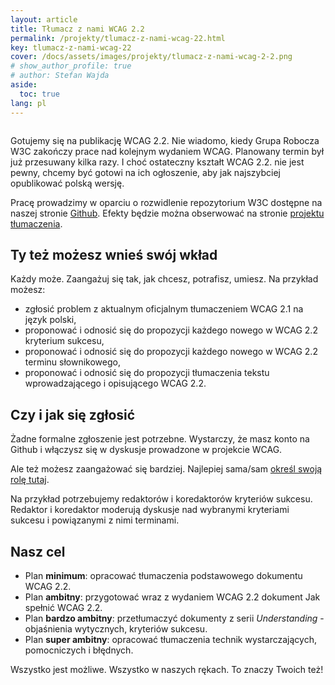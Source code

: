 ```yaml
---
layout: article
title: Tłumacz z nami WCAG 2.2
permalink: /projekty/tlumacz-z-nami-wcag-22.html
key: tlumacz-z-nami-wcag-22
cover: /docs/assets/images/projekty/tlumacz-z-nami-wcag-2-2.png
# show_author_profile: true
# author: Stefan Wajda
aside:
  toc: true
lang: pl 
---
```


<div class="item">
  <div class="item__image">
    <img class="image image--lg" src="../docs/assets/images/projekty/tlumacz-z-nami-wcag-2-2.png" alt=""/>
  </div>
  <div class="item__content">
     <div class="item__description">
      <p>Gotujemy się na publikację WCAG 2.2. Nie wiadomo, kiedy Grupa Robocza W3C zakończy prace nad kolejnym wydaniem WCAG. Planowany termin był już przesuwany kilka razy. I choć ostateczny kształt WCAG 2.2. nie jest pewny, chcemy być gotowi na ich ogłoszenie, aby jak najszybciej opublikować polską wersję.
	  </p>
	  <p>Pracę prowadzimy w oparciu o rozwidlenie repozytorium W3C dostępne na naszej stronie <a href="https://github.com/irdpl/wcag">Github</a>. Efekty będzie można obserwować na stronie <a href="https://wcag.irdpl.pl/guidelines/22/">projektu tłumaczenia</a>.</p>
    </div>
  </div>
</div>

<!--more-->

## Ty też możesz wnieś swój wkład

Każdy może. Zaangażuj się tak, jak chcesz, potrafisz, umiesz. Na przykład możesz:
- zgłosić problem z aktualnym oficjalnym tłumaczeniem WCAG 2.1 na język polski, 
- proponować i odnosić się do propozycji każdego nowego w WCAG 2.2 kryterium sukcesu,
- proponować i odnosić się do propozycji każdego nowego w WCAG 2.2 terminu słownikowego,
- proponować i odnosić się do propozycji tłumaczenia tekstu wprowadzającego i opisującego WCAG 2.2.

## Czy i jak się zgłosić

Żadne formalne zgłoszenie jest potrzebne. Wystarczy, że masz konto na Github i włączysz się w dyskusje prowadzone w projekcie WCAG.

Ale też możesz zaangażować się bardziej. Najlepiej sama/sam [określ swoją rolę tutaj](https://github.com/orgs/irdpl/discussions/26). 

Na przykład potrzebujemy redaktorów i koredaktorów kryteriów sukcesu. Redaktor i koredaktor moderują dyskusje nad wybranymi kryteriami sukcesu i powiązanymi z nimi terminami. 

## Nasz cel

- Plan **minimum**: opracować tłumaczenia podstawowego dokumentu WCAG 2.2.
- Plan **ambitny**: przygotować wraz z wydaniem WCAG 2.2 dokument Jak spełnić WCAG 2.2.
- Plan **bardzo ambitny**: przetłumaczyć dokumenty z serii _Understanding_ - objaśnienia wytycznych, kryteriów sukcesu.
- Plan **super ambitny**: opracować tłumaczenia technik wystarczających, pomocniczych i błędnych. 

Wszystko jest możliwe. Wszystko w naszych rękach. To znaczy Twoich też! 





